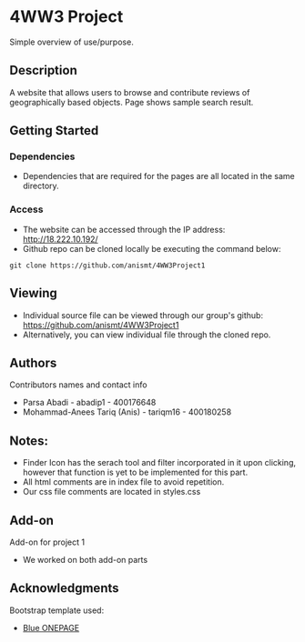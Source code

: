 # 4WW3 Project

Simple overview of use/purpose.

## Description

 A website that allows users to browse and contribute reviews of geographically based objects. Page shows sample search result.

## Getting Started

### Dependencies

* Dependencies that are required for the pages are all located in the same directory.


### Access

* The website can be accessed through the IP address: http://18.222.10.192/
* Github repo can be cloned locally be executing the command below:

```
git clone https://github.com/anismt/4WW3Project1
```

## Viewing

* Individual source file can be viewed through our group's github: https://github.com/anismt/4WW3Project1
* Alternatively, you can view individual file through the cloned repo.


## Authors

Contributors names and contact info

* Parsa Abadi - abadip1 - 400176648
* Mohammad-Anees Tariq (Anis) - tariqm16 - 400180258

## Notes:
* Finder Icon has the serach tool and filter incorporated in it upon clicking, however that function is yet to be implemented for this part.
* All html comments are in index file to avoid repetition.
* Our css file comments are located in styles.css

## Add-on

Add-on for project 1

* We worked on both add-on parts

## Acknowledgments

Bootstrap template used:
* [Blue ONEPAGE](https://themefisher.com/products/blue-free-onepage-responsive-corporate-template/)
